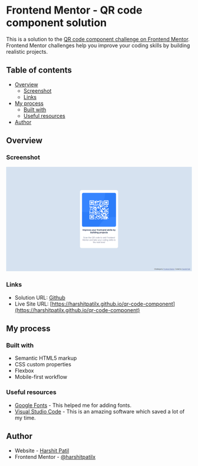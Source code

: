 # Frontend Mentor - QR code component solution

This is a solution to the [QR code component challenge on Frontend Mentor](https://www.frontendmentor.io/challenges/qr-code-component-iux_sIO_H). Frontend Mentor challenges help you improve your coding skills by building realistic projects. 

## Table of contents

- [Overview](#overview)
  - [Screenshot](#screenshot)
  - [Links](#links)
- [My process](#my-process)
  - [Built with](#built-with)
  - [Useful resources](#useful-resources)
- [Author](#author)


## Overview

### Screenshot

![](./design/Screenshot.png)

### Links

- Solution URL: [Github](https://github.com/harshitpatilx/qr-code-component)
- Live Site URL: [https://harshitpatilx.github.io/qr-code-component](https://harshitpatilx.github.io/qr-code-component)

## My process

### Built with

- Semantic HTML5 markup
- CSS custom properties
- Flexbox
- Mobile-first workflow

### Useful resources

- [Google Fonts](https://fonts.google.com) - This helped me for adding fonts.
- [Visual Studio Code](https://code.visualstudio.com) - This is an amazing software which saved a lot of my time.

## Author

- Website - [Harshit Patil](https://harshitpatilx.github.io)
- Frontend Mentor - [@harshitpatilx](https://www.frontendmentor.io/profile/harshitpatilx)
